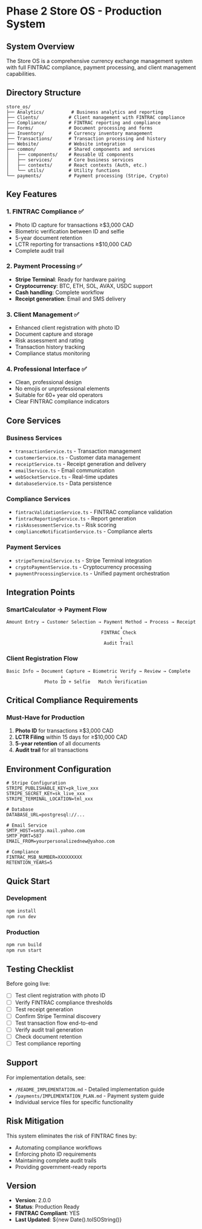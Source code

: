 # Phase 2 Store OS - Production System

## System Overview

The Store OS is a comprehensive currency exchange management system with full FINTRAC compliance, payment processing, and client management capabilities.

## Directory Structure

```
store_os/
├── Analytics/          # Business analytics and reporting
├── Clients/           # Client management with FINTRAC compliance
├── Compliance/        # FINTRAC reporting and compliance
├── Forms/             # Document processing and forms
├── Inventory/         # Currency inventory management
├── Transactions/      # Transaction processing and history
├── Website/           # Website integration
├── common/            # Shared components and services
│   ├── components/    # Reusable UI components
│   ├── services/      # Core business services
│   ├── contexts/      # React contexts (Auth, etc.)
│   └── utils/         # Utility functions
└── payments/          # Payment processing (Stripe, Crypto)
```

## Key Features

### 1. FINTRAC Compliance ✅
- Photo ID capture for transactions ≥$3,000 CAD
- Biometric verification between ID and selfie
- 5-year document retention
- LCTR reporting for transactions ≥$10,000 CAD
- Complete audit trail

### 2. Payment Processing ✅
- **Stripe Terminal**: Ready for hardware pairing
- **Cryptocurrency**: BTC, ETH, SOL, AVAX, USDC support
- **Cash handling**: Complete workflow
- **Receipt generation**: Email and SMS delivery

### 3. Client Management ✅
- Enhanced client registration with photo ID
- Document capture and storage
- Risk assessment and rating
- Transaction history tracking
- Compliance status monitoring

### 4. Professional Interface ✅
- Clean, professional design
- No emojis or unprofessional elements
- Suitable for 60+ year old operators
- Clear FINTRAC compliance indicators

## Core Services

### Business Services
- `transactionService.ts` - Transaction management
- `customerService.ts` - Customer data management
- `receiptService.ts` - Receipt generation and delivery
- `emailService.ts` - Email communication
- `webSocketService.ts` - Real-time updates
- `databaseService.ts` - Data persistence

### Compliance Services
- `fintracValidationService.ts` - FINTRAC compliance validation
- `fintracReportingService.ts` - Report generation
- `riskAssessmentService.ts` - Risk scoring
- `complianceNotificationService.ts` - Compliance alerts

### Payment Services
- `stripeTerminalService.ts` - Stripe Terminal integration
- `cryptoPaymentService.ts` - Cryptocurrency processing
- `paymentProcessingService.ts` - Unified payment orchestration

## Integration Points

### SmartCalculator → Payment Flow
```
Amount Entry → Customer Selection → Payment Method → Process → Receipt
                                          ↓
                                   FINTRAC Check
                                          ↓
                                    Audit Trail
```

### Client Registration Flow
```
Basic Info → Document Capture → Biometric Verify → Review → Complete
                    ↓                   ↓
              Photo ID + Selfie   Match Verification
```

## Critical Compliance Requirements

### Must-Have for Production
1. **Photo ID** for transactions ≥$3,000 CAD
2. **LCTR Filing** within 15 days for ≥$10,000 CAD
3. **5-year retention** of all documents
4. **Audit trail** for all transactions

## Environment Configuration

```env
# Stripe Configuration
STRIPE_PUBLISHABLE_KEY=pk_live_xxx
STRIPE_SECRET_KEY=sk_live_xxx
STRIPE_TERMINAL_LOCATION=tml_xxx

# Database
DATABASE_URL=postgresql://...

# Email Service
SMTP_HOST=smtp.mail.yahoo.com
SMTP_PORT=587
EMAIL_FROM=yourpersonalizednew@yahoo.com

# Compliance
FINTRAC_MSB_NUMBER=XXXXXXXXX
RETENTION_YEARS=5
```

## Quick Start

### Development
```bash
npm install
npm run dev
```

### Production
```bash
npm run build
npm run start
```

## Testing Checklist

Before going live:
- [ ] Test client registration with photo ID
- [ ] Verify FINTRAC compliance thresholds
- [ ] Test receipt generation
- [ ] Confirm Stripe Terminal discovery
- [ ] Test transaction flow end-to-end
- [ ] Verify audit trail generation
- [ ] Check document retention
- [ ] Test compliance reporting

## Support

For implementation details, see:
- `/README_IMPLEMENTATION.md` - Detailed implementation guide
- `/payments/IMPLEMENTATION_PLAN.md` - Payment system guide
- Individual service files for specific functionality

## Risk Mitigation

This system eliminates the risk of FINTRAC fines by:
- Automating compliance workflows
- Enforcing photo ID requirements
- Maintaining complete audit trails
- Providing government-ready reports

## Version
- **Version**: 2.0.0
- **Status**: Production Ready
- **FINTRAC Compliant**: YES
- **Last Updated**: ${new Date().toISOString()}